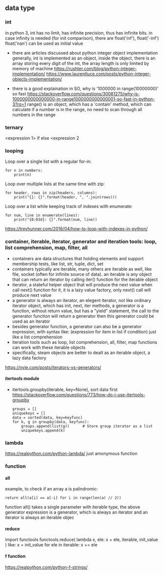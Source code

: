 ## data type

### int
in python 3, int has no limit, has infinite precision, thus has infinite bits.
in case infinity is needed (for init comparison), there are float('inf'), float('-inf')
float('nan') can be used as initial value

* there are articles discussed about python integer object implementation
generally, int is implemented as an object, inside the object, there is an array
storing every digit of the int, the array length is only limited by memory of machine
https://rushter.com/blog/python-integer-implementation/
https://www.laurentluce.com/posts/python-integer-objects-implementation/

* there is a good explaination in SO, why is '1000000 in range(10000000)' so fast
https://stackoverflow.com/questions/30081275/why-is-1000000000000000-in-range1000000000000001-so-fast-in-python-3?rq=1
range() is an object, which has a 'contain' method, which can calculate if a number is
in the range, no need to scan through all numbers in the range

### ternary
<expression 1> if <condition> else <expression 2

### looping
Loop over a single list with a regular for-in:
```
for n in numbers:
    print(n)
```
Loop over multiple lists at the same time with zip:
```
for header, rows in zip(headers, columns):
    print("{}: {}".format(header, ", ".join(rows)))
```
Loop over a list while keeping track of indexes with enumerate:
```
for num, line in enumerate(lines):
    print("{0:03d}: {}".format(num, line))
```
https://treyhunner.com/2016/04/how-to-loop-with-indexes-in-python/

### container, iterable, iterator, generator and iteration tools: loop, list comprehension, map, filter, all
* containers are data structures that holding elements and support membership tests, like list, str, tuple, dict, set
* containers typically are iterable, many others are iterable as well, like file, socket (often for infinite source of data). 
  an iterable is any object that can return an iterator by calling iter() function for the iterable object
* iterator, a stateful helper object that will produce the next value when call next() function for it, it is a lazy value factory,
  only next() call will produce next value
* a generator is always an iterator, an elegent iterator, not like ordinary iterator object, which has init, next, iter methods,
  a generator is a function, without return value, but has a "yield" statement, the call to the generator function will return a generator
  then this generator could be used as an iterator
* besides generator function, a generator can also be a generator expression, with syntax like:
  (expression for item in list if condition)
  just like a list comprehension
* iteration tools such as loop, list comprehension, all, filter, map functions can work with these iterable objects
* specifically, steam objects are better to dealt as an iterable object, a lazy data factory

https://nvie.com/posts/iterators-vs-generators/

#### itertools module
* itertools.groupby(iterable, key=None), sort data first  
  https://stackoverflow.com/questions/773/how-do-i-use-itertools-groupby
  ```
  groups = []
  uniquekeys = []
  data = sorted(data, key=keyfunc)
  for k, g in groupby(data, keyfunc):
      groups.append(list(g))      # Store group iterator as a list
      uniquekeys.append(k)
  ```


### lambda
https://realpython.com/python-lambda/
just amonymous function

### function
#### all
example, to check if an array a is palindromic:  
```  
return all(a[i] == a[-i] for i in range(len(a) // 2))
```
function all() takes a single parameter with iterable type, 
the above generator expression is a generator, which
is always an iterator and an iterator is always an iterable objec

#### reduce
import functools
functools.reduce(
    lambda x, ele: x + ele,
    iterable,
    init_value
)
like:
x = init_value
for ele in iterable:
    x += ele

#### f function
https://realpython.com/python-f-strings/


